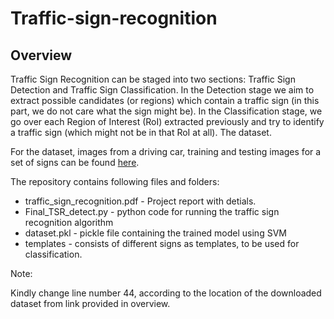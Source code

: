 # Traffic-sign-recognition

## Overview

Traffic Sign Recognition can be staged into two sections: Traffic Sign Detection and Traffic Sign Classification. In the Detection stage we aim to extract possible candidates (or regions) which contain a traffic sign (in this part, we do not care what the sign might be). In the Classification stage, we go over each Region of Interest (RoI) extracted previously and try to identify a traffic sign (which might not be in that RoI at all). The dataset.

For the dataset, images from a driving car, training and testing images for a set of signs can be found [here](https://drive.google.com/drive/u/0/folders/0B8DbLKogb5ktTW5UeWd1ZUxibDA).

The repository contains following files and folders:

- traffic_sign_recognition.pdf - Project report with detials.
- Final_TSR_detect.py - python code for running the traffic sign recognition algorithm
- dataset.pkl - pickle file containing the trained model using SVM
- templates - consists of different signs as templates, to be used for classification.

Note:

Kindly change line number 44, according to the location of the downloaded dataset from link provided in overview.
